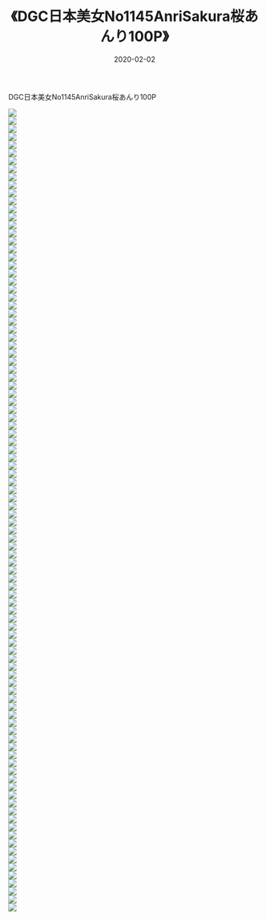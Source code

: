 ﻿---
layout: post
title:  《DGC日本美女No1145AnriSakura桜あんり100P》
date:   2020-02-02
img: http://pic.660000.xyz/1:/性感/2020/DGC日本美女No1145AnriSakura桜あんり100P/000.jpg
categories: [美女, 清纯, 唯美]
---

DGC日本美女No1145AnriSakura桜あんり100P

  ![](http://pic.660000.xyz/1:/性感/2020/DGC日本美女No1145AnriSakura桜あんり100P/001.jpg) <br> ![](http://pic.660000.xyz/1:/性感/2020/DGC日本美女No1145AnriSakura桜あんり100P/002.jpg) <br> ![](http://pic.660000.xyz/1:/性感/2020/DGC日本美女No1145AnriSakura桜あんり100P/003.jpg) <br> ![](http://pic.660000.xyz/1:/性感/2020/DGC日本美女No1145AnriSakura桜あんり100P/004.jpg) <br> ![](http://pic.660000.xyz/1:/性感/2020/DGC日本美女No1145AnriSakura桜あんり100P/005.jpg) <br> ![](http://pic.660000.xyz/1:/性感/2020/DGC日本美女No1145AnriSakura桜あんり100P/006.jpg) <br> ![](http://pic.660000.xyz/1:/性感/2020/DGC日本美女No1145AnriSakura桜あんり100P/007.jpg) <br> ![](http://pic.660000.xyz/1:/性感/2020/DGC日本美女No1145AnriSakura桜あんり100P/008.jpg) <br> ![](http://pic.660000.xyz/1:/性感/2020/DGC日本美女No1145AnriSakura桜あんり100P/009.jpg) <br> ![](http://pic.660000.xyz/1:/性感/2020/DGC日本美女No1145AnriSakura桜あんり100P/010.jpg) <br> ![](http://pic.660000.xyz/1:/性感/2020/DGC日本美女No1145AnriSakura桜あんり100P/011.jpg) <br> ![](http://pic.660000.xyz/1:/性感/2020/DGC日本美女No1145AnriSakura桜あんり100P/012.jpg) <br> ![](http://pic.660000.xyz/1:/性感/2020/DGC日本美女No1145AnriSakura桜あんり100P/013.jpg) <br> ![](http://pic.660000.xyz/1:/性感/2020/DGC日本美女No1145AnriSakura桜あんり100P/014.jpg) <br> ![](http://pic.660000.xyz/1:/性感/2020/DGC日本美女No1145AnriSakura桜あんり100P/015.jpg) <br> ![](http://pic.660000.xyz/1:/性感/2020/DGC日本美女No1145AnriSakura桜あんり100P/016.jpg) <br> ![](http://pic.660000.xyz/1:/性感/2020/DGC日本美女No1145AnriSakura桜あんり100P/017.jpg) <br> ![](http://pic.660000.xyz/1:/性感/2020/DGC日本美女No1145AnriSakura桜あんり100P/018.jpg) <br> ![](http://pic.660000.xyz/1:/性感/2020/DGC日本美女No1145AnriSakura桜あんり100P/019.jpg) <br> ![](http://pic.660000.xyz/1:/性感/2020/DGC日本美女No1145AnriSakura桜あんり100P/020.jpg) <br> ![](http://pic.660000.xyz/1:/性感/2020/DGC日本美女No1145AnriSakura桜あんり100P/021.jpg) <br> ![](http://pic.660000.xyz/1:/性感/2020/DGC日本美女No1145AnriSakura桜あんり100P/022.jpg) <br> ![](http://pic.660000.xyz/1:/性感/2020/DGC日本美女No1145AnriSakura桜あんり100P/023.jpg) <br> ![](http://pic.660000.xyz/1:/性感/2020/DGC日本美女No1145AnriSakura桜あんり100P/024.jpg) <br> ![](http://pic.660000.xyz/1:/性感/2020/DGC日本美女No1145AnriSakura桜あんり100P/025.jpg) <br> ![](http://pic.660000.xyz/1:/性感/2020/DGC日本美女No1145AnriSakura桜あんり100P/026.jpg) <br> ![](http://pic.660000.xyz/1:/性感/2020/DGC日本美女No1145AnriSakura桜あんり100P/027.jpg) <br> ![](http://pic.660000.xyz/1:/性感/2020/DGC日本美女No1145AnriSakura桜あんり100P/028.jpg) <br> ![](http://pic.660000.xyz/1:/性感/2020/DGC日本美女No1145AnriSakura桜あんり100P/029.jpg) <br> ![](http://pic.660000.xyz/1:/性感/2020/DGC日本美女No1145AnriSakura桜あんり100P/030.jpg) <br> ![](http://pic.660000.xyz/1:/性感/2020/DGC日本美女No1145AnriSakura桜あんり100P/031.jpg) <br> ![](http://pic.660000.xyz/1:/性感/2020/DGC日本美女No1145AnriSakura桜あんり100P/032.jpg) <br> ![](http://pic.660000.xyz/1:/性感/2020/DGC日本美女No1145AnriSakura桜あんり100P/033.jpg) <br> ![](http://pic.660000.xyz/1:/性感/2020/DGC日本美女No1145AnriSakura桜あんり100P/034.jpg) <br> ![](http://pic.660000.xyz/1:/性感/2020/DGC日本美女No1145AnriSakura桜あんり100P/035.jpg) <br> ![](http://pic.660000.xyz/1:/性感/2020/DGC日本美女No1145AnriSakura桜あんり100P/036.jpg) <br> ![](http://pic.660000.xyz/1:/性感/2020/DGC日本美女No1145AnriSakura桜あんり100P/037.jpg) <br> ![](http://pic.660000.xyz/1:/性感/2020/DGC日本美女No1145AnriSakura桜あんり100P/038.jpg) <br> ![](http://pic.660000.xyz/1:/性感/2020/DGC日本美女No1145AnriSakura桜あんり100P/039.jpg) <br> ![](http://pic.660000.xyz/1:/性感/2020/DGC日本美女No1145AnriSakura桜あんり100P/040.jpg) <br> ![](http://pic.660000.xyz/1:/性感/2020/DGC日本美女No1145AnriSakura桜あんり100P/041.jpg) <br> ![](http://pic.660000.xyz/1:/性感/2020/DGC日本美女No1145AnriSakura桜あんり100P/042.jpg) <br> ![](http://pic.660000.xyz/1:/性感/2020/DGC日本美女No1145AnriSakura桜あんり100P/043.jpg) <br> ![](http://pic.660000.xyz/1:/性感/2020/DGC日本美女No1145AnriSakura桜あんり100P/044.jpg) <br> ![](http://pic.660000.xyz/1:/性感/2020/DGC日本美女No1145AnriSakura桜あんり100P/045.jpg) <br> ![](http://pic.660000.xyz/1:/性感/2020/DGC日本美女No1145AnriSakura桜あんり100P/046.jpg) <br> ![](http://pic.660000.xyz/1:/性感/2020/DGC日本美女No1145AnriSakura桜あんり100P/047.jpg) <br> ![](http://pic.660000.xyz/1:/性感/2020/DGC日本美女No1145AnriSakura桜あんり100P/048.jpg) <br> ![](http://pic.660000.xyz/1:/性感/2020/DGC日本美女No1145AnriSakura桜あんり100P/049.jpg) <br> ![](http://pic.660000.xyz/1:/性感/2020/DGC日本美女No1145AnriSakura桜あんり100P/050.jpg) <br> ![](http://pic.660000.xyz/1:/性感/2020/DGC日本美女No1145AnriSakura桜あんり100P/051.jpg) <br> ![](http://pic.660000.xyz/1:/性感/2020/DGC日本美女No1145AnriSakura桜あんり100P/052.jpg) <br> ![](http://pic.660000.xyz/1:/性感/2020/DGC日本美女No1145AnriSakura桜あんり100P/053.jpg) <br> ![](http://pic.660000.xyz/1:/性感/2020/DGC日本美女No1145AnriSakura桜あんり100P/054.jpg) <br> ![](http://pic.660000.xyz/1:/性感/2020/DGC日本美女No1145AnriSakura桜あんり100P/055.jpg) <br> ![](http://pic.660000.xyz/1:/性感/2020/DGC日本美女No1145AnriSakura桜あんり100P/056.jpg) <br> ![](http://pic.660000.xyz/1:/性感/2020/DGC日本美女No1145AnriSakura桜あんり100P/057.jpg) <br> ![](http://pic.660000.xyz/1:/性感/2020/DGC日本美女No1145AnriSakura桜あんり100P/058.jpg) <br> ![](http://pic.660000.xyz/1:/性感/2020/DGC日本美女No1145AnriSakura桜あんり100P/059.jpg) <br> ![](http://pic.660000.xyz/1:/性感/2020/DGC日本美女No1145AnriSakura桜あんり100P/060.jpg) <br> ![](http://pic.660000.xyz/1:/性感/2020/DGC日本美女No1145AnriSakura桜あんり100P/061.jpg) <br> ![](http://pic.660000.xyz/1:/性感/2020/DGC日本美女No1145AnriSakura桜あんり100P/062.jpg) <br> ![](http://pic.660000.xyz/1:/性感/2020/DGC日本美女No1145AnriSakura桜あんり100P/063.jpg) <br> ![](http://pic.660000.xyz/1:/性感/2020/DGC日本美女No1145AnriSakura桜あんり100P/064.jpg) <br> ![](http://pic.660000.xyz/1:/性感/2020/DGC日本美女No1145AnriSakura桜あんり100P/065.jpg) <br> ![](http://pic.660000.xyz/1:/性感/2020/DGC日本美女No1145AnriSakura桜あんり100P/066.jpg) <br> ![](http://pic.660000.xyz/1:/性感/2020/DGC日本美女No1145AnriSakura桜あんり100P/067.jpg) <br> ![](http://pic.660000.xyz/1:/性感/2020/DGC日本美女No1145AnriSakura桜あんり100P/068.jpg) <br> ![](http://pic.660000.xyz/1:/性感/2020/DGC日本美女No1145AnriSakura桜あんり100P/069.jpg) <br> ![](http://pic.660000.xyz/1:/性感/2020/DGC日本美女No1145AnriSakura桜あんり100P/070.jpg) <br> ![](http://pic.660000.xyz/1:/性感/2020/DGC日本美女No1145AnriSakura桜あんり100P/071.jpg) <br> ![](http://pic.660000.xyz/1:/性感/2020/DGC日本美女No1145AnriSakura桜あんり100P/072.jpg) <br> ![](http://pic.660000.xyz/1:/性感/2020/DGC日本美女No1145AnriSakura桜あんり100P/073.jpg) <br> ![](http://pic.660000.xyz/1:/性感/2020/DGC日本美女No1145AnriSakura桜あんり100P/074.jpg) <br> ![](http://pic.660000.xyz/1:/性感/2020/DGC日本美女No1145AnriSakura桜あんり100P/075.jpg) <br> ![](http://pic.660000.xyz/1:/性感/2020/DGC日本美女No1145AnriSakura桜あんり100P/076.jpg) <br> ![](http://pic.660000.xyz/1:/性感/2020/DGC日本美女No1145AnriSakura桜あんり100P/077.jpg) <br> ![](http://pic.660000.xyz/1:/性感/2020/DGC日本美女No1145AnriSakura桜あんり100P/078.jpg) <br> ![](http://pic.660000.xyz/1:/性感/2020/DGC日本美女No1145AnriSakura桜あんり100P/079.jpg) <br> ![](http://pic.660000.xyz/1:/性感/2020/DGC日本美女No1145AnriSakura桜あんり100P/080.jpg) <br> ![](http://pic.660000.xyz/1:/性感/2020/DGC日本美女No1145AnriSakura桜あんり100P/081.jpg) <br> ![](http://pic.660000.xyz/1:/性感/2020/DGC日本美女No1145AnriSakura桜あんり100P/082.jpg) <br> ![](http://pic.660000.xyz/1:/性感/2020/DGC日本美女No1145AnriSakura桜あんり100P/083.jpg) <br> ![](http://pic.660000.xyz/1:/性感/2020/DGC日本美女No1145AnriSakura桜あんり100P/084.jpg) <br> ![](http://pic.660000.xyz/1:/性感/2020/DGC日本美女No1145AnriSakura桜あんり100P/085.jpg) <br> ![](http://pic.660000.xyz/1:/性感/2020/DGC日本美女No1145AnriSakura桜あんり100P/086.jpg) <br> ![](http://pic.660000.xyz/1:/性感/2020/DGC日本美女No1145AnriSakura桜あんり100P/087.jpg) <br> ![](http://pic.660000.xyz/1:/性感/2020/DGC日本美女No1145AnriSakura桜あんり100P/088.jpg) <br> ![](http://pic.660000.xyz/1:/性感/2020/DGC日本美女No1145AnriSakura桜あんり100P/089.jpg) <br> ![](http://pic.660000.xyz/1:/性感/2020/DGC日本美女No1145AnriSakura桜あんり100P/090.jpg) <br> ![](http://pic.660000.xyz/1:/性感/2020/DGC日本美女No1145AnriSakura桜あんり100P/091.jpg) <br> ![](http://pic.660000.xyz/1:/性感/2020/DGC日本美女No1145AnriSakura桜あんり100P/092.jpg) <br> ![](http://pic.660000.xyz/1:/性感/2020/DGC日本美女No1145AnriSakura桜あんり100P/093.jpg) <br> ![](http://pic.660000.xyz/1:/性感/2020/DGC日本美女No1145AnriSakura桜あんり100P/094.jpg) <br> ![](http://pic.660000.xyz/1:/性感/2020/DGC日本美女No1145AnriSakura桜あんり100P/095.jpg) <br> ![](http://pic.660000.xyz/1:/性感/2020/DGC日本美女No1145AnriSakura桜あんり100P/096.jpg) <br> ![](http://pic.660000.xyz/1:/性感/2020/DGC日本美女No1145AnriSakura桜あんり100P/097.jpg) <br> ![](http://pic.660000.xyz/1:/性感/2020/DGC日本美女No1145AnriSakura桜あんり100P/098.jpg) <br> ![](http://pic.660000.xyz/1:/性感/2020/DGC日本美女No1145AnriSakura桜あんり100P/099.jpg) <br> ![](http://pic.660000.xyz/1:/性感/2020/DGC日本美女No1145AnriSakura桜あんり100P/100.jpg) <br>